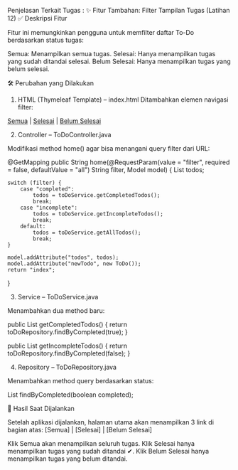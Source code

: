 Penjelasan Terkait Tugas : 
✨ Fitur Tambahan: Filter Tampilan Tugas (Latihan 12)
✅ Deskripsi Fitur

Fitur ini memungkinkan pengguna untuk memfilter daftar To-Do berdasarkan status tugas:

Semua: Menampilkan semua tugas.
Selesai: Hanya menampilkan tugas yang sudah ditandai selesai.
Belum Selesai: Hanya menampilkan tugas yang belum selesai.

🛠️ Perubahan yang Dilakukan
1. HTML (Thymeleaf Template) – index.html
Ditambahkan elemen navigasi filter:

<div>
    <a href="/" th:href="@{/?filter=all}">Semua</a> |
    <a href="/" th:href="@{/?filter=completed}">Selesai</a> |
    <a href="/" th:href="@{/?filter=incomplete}">Belum Selesai</a>
</div>

2. Controller – ToDoController.java
   
Modifikasi method home() agar bisa menangani query filter dari URL:

@GetMapping
public String home(@RequestParam(value = "filter", required = false, defaultValue = "all") String filter, Model model) {
    List<ToDo> todos;

    switch (filter) {
        case "completed":
            todos = toDoService.getCompletedTodos();
            break;
        case "incomplete":
            todos = toDoService.getIncompleteTodos();
            break;
        default:
            todos = toDoService.getAllTodos();
            break;
    }

    model.addAttribute("todos", todos);
    model.addAttribute("newTodo", new ToDo());
    return "index";
}

3. Service – ToDoService.java
   
Menambahkan dua method baru:

public List<ToDo> getCompletedTodos() {
    return toDoRepository.findByCompleted(true);
}

public List<ToDo> getIncompleteTodos() {
    return toDoRepository.findByCompleted(false);
}

4. Repository – ToDoRepository.java
   
Menambahkan method query berdasarkan status:

List<ToDo> findByCompleted(boolean completed);

🧪 Hasil Saat Dijalankan

Setelah aplikasi dijalankan, halaman utama akan menampilkan 3 link di bagian atas:
[Semua] | [Selesai] | [Belum Selesai]

Klik Semua akan menampilkan seluruh tugas.
Klik Selesai hanya menampilkan tugas yang sudah ditandai ✔.
Klik Belum Selesai hanya menampilkan tugas yang belum ditandai.
